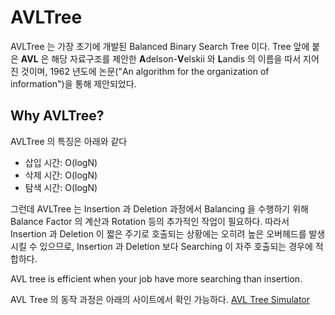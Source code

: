 # AVLTree

AVLTree 는 가장 초기에 개발된 Balanced Binary Search Tree 이다. Tree 앞에 붙은 **AVL** 은 해당 자료구조를 제안한 **A**delson-**V**elskii 와 **L**andis 의 이름을 따서 지어진 것이며, 1962 년도에 논문("An algorithm for the organization of information")을 통해 제안되었다.


## Why AVLTree?


AVLTree 의 특징은 아래와 같다

- 삽입 시간: O(logN)
- 삭제 시간: O(logN)
- 탐색 시간: O(logN)

그런데 AVLTree 는 Insertion 과 Deletion 과정에서 Balancing 을 수행하기 위해 Balance Factor 의 계산과 Rotation 등의 추가적인 작업이 필요하다. 따라서 Insertion 과 Deletion 이 짧은 주기로 호출되는 상황에는 오히려 높은 오버헤드를 발생시킬 수 있으므로, Insertion 과 Deletion 보다 Searching 이 자주 호출되는 경우에 적합하다.

AVL tree is efficient when your job have more searching than insertion.

AVL Tree 의 동작 과정은 아래의 사이트에서 확인 가능하다.
[AVL Tree Simulator](https://www.cs.usfca.edu/~galles/visualization/AVLtree.html)
